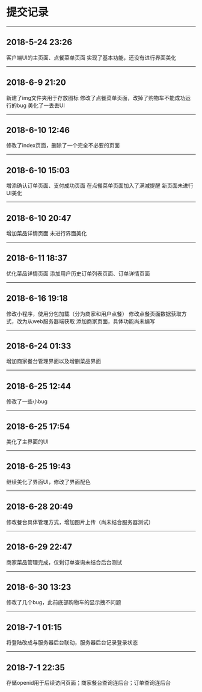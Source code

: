 # 提交记录

---
## 2018-5-24 23:26
客户端UI的主页面、点餐菜单页面
实现了基本功能，还没有进行界面美化

---
## 2018-6-9 21:20
新建了img文件夹用于存放图标
修改了点餐菜单页面，改掉了购物车不能成功运行的bug
美化了一丢丢UI

---
## 2018-6-10 12:46
修改了index页面，删除了一个完全不必要的页面

---
## 2018-6-10 15:03
增添确认订单页面、支付成功页面
在点餐菜单页面加入了满减提醒
新页面未进行UI美化

---
## 2018-6-10 20:47
增加菜品详情页面 未进行界面美化

---
## 2018-6-11 18:37
优化菜品详情页面
添加用户历史订单列表页面、订单详情页面

---
## 2018-6-16 19:18
修改小程序，使用分包加载（分为商家和用户点餐）
修改点餐页面数据获取方式，改为从web服务器端获取
添加商家页面，具体功能尚未编写

---
## 2018-6-24 01:33
增加商家餐台管理界面以及增删菜品界面

---
## 2018-6-25 12:44
修改了一些小bug

---
## 2018-6-25 17:54
美化了主界面的UI

---
## 2018-6-25 19:43
继续美化了界面UI，修改了界面配色

---
## 2018-6-28 20:49
修改餐台具体管理方式，增加图片上传（尚未结合服务器测试）

---
## 2018-6-29 22:47
商家菜品管理完成，仅剩订单查询未结合后台测试

---
## 2018-6-30 13:23
修改了几个bug，此前底部购物车的显示拽不问题

---
## 2018-7-1 01:15
将登陆改成与服务器后台联动，服务器后台记录登录状态

---
## 2018-7-1 22:35
存储openid用于后续访问页面；商家餐台查询连后台；订单查询连后台
